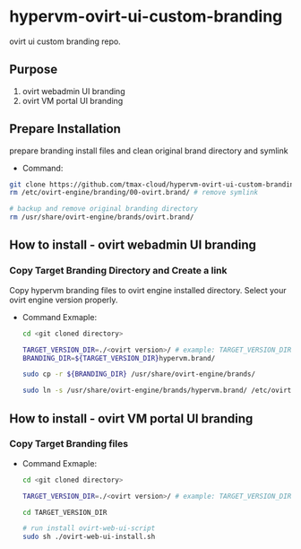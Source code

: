 # hypervm-ovirt-ui-custom-branding
ovirt ui custom branding repo.

## Purpose
1. ovirt webadmin UI branding
2. ovirt VM portal UI branding

## Prepare Installation
prepare branding install files and clean original brand directory and symlink

- Command:
```sh
git clone https://github.com/tmax-cloud/hypervm-ovirt-ui-custom-branding.git
rm /etc/ovirt-engine/branding/00-ovirt.brand/ # remove symlink

# backup and remove original branding directory
rm /usr/share/ovirt-engine/brands/ovirt.brand/
```

## How to install - ovirt webadmin UI branding

### Copy Target Branding Directory and Create a link

Copy hypervm branding files to ovirt engine installed directory.
Select your ovirt engine version properly.

- Command Exmaple:
    ```sh
    cd <git cloned directory>

    TARGET_VERSION_DIR=./<ovirt version>/ # example: TARGET_VERSION_DIR=./ovirt-4.4.3.11/
    BRANDING_DIR=${TARGET_VERSION_DIR}hypervm.brand/

    sudo cp -r ${BRANDING_DIR} /usr/share/ovirt-engine/brands/

    sudo ln -s /usr/share/ovirt-engine/brands/hypervm.brand/ /etc/ovirt-engine/branding/21-hypervm.brand
    ```

## How to install - ovirt VM portal UI branding

### Copy Target Branding files

- Command Exmaple:
    ```sh
    cd <git cloned directory>

    TARGET_VERSION_DIR=./<ovirt version>/ # example: TARGET_VERSION_DIR=./ovirt-4.4.3.11/

    cd TARGET_VERSION_DIR

    # run install ovirt-web-ui-script
    sudo sh ./ovirt-web-ui-install.sh
    ```